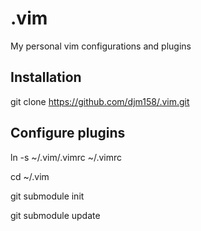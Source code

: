 # .vim
My personal vim configurations and plugins

## Installation

git clone https://github.com/djm158/.vim.git

## Configure plugins

ln -s ~/.vim/.vimrc ~/.vimrc

cd ~/.vim

git submodule init <PLUGIN-NAME>

git submodule update

